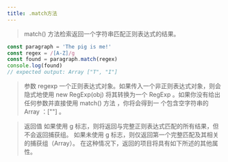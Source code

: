```yaml
---
title: .match方法
---
```


> match() 方法检索返回一个字符串匹配正则表达式的结果。

``` js
const paragraph = 'The pig is me!'
const regex = /[A-Z]/g
const found = paragraph.match(regex)
console.log(found)
// expected output: Array ["T", "I"]
```

> 参数
regexp
一个正则表达式对象。如果传入一个非正则表达式对象，则会隐式地使用 new RegExp(obj) 将其转换为一个 RegExp 。如果你没有给出任何参数并直接使用 match() 方法 ，你将会得到一 个包含空字符串的 Array ：[""] 。

> 返回值
如果使用 g 标志，则将返回与完整正则表达式匹配的所有结果，但不会返回捕获组。
如果未使用 g 标志，则仅返回第一个完整匹配及其相关的捕获组（Array）。 在这种情况下，返回的项目将具有如下所述的其他属性。
